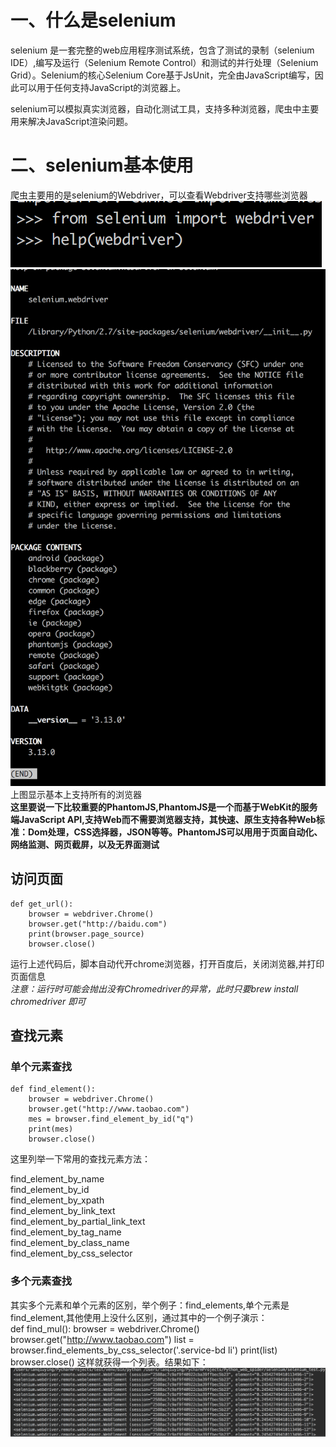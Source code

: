 # 一、什么是selenium
selenium 是一套完整的web应用程序测试系统，包含了测试的录制（selenium IDE）,编写及运行（Selenium Remote Control）和测试的并行处理（Selenium Grid）。Selenium的核心Selenium Core基于JsUnit，完全由JavaScript编写，因此可以用于任何支持JavaScript的浏览器上。

selenium可以模拟真实浏览器，自动化测试工具，支持多种浏览器，爬虫中主要用来解决JavaScript渲染问题。
# 二、selenium基本使用
爬虫主要用的是selenium的Webdriver，可以查看Webdriver支持哪些浏览器
![exsample icon](https://github.com/joyce0101/Python_web_spider/blob/master/pics/webdriver.png)
![exsample icon](https://github.com/joyce0101/Python_web_spider/blob/master/pics/webdriver_help.png)
上图显示基本上支持所有的浏览器   
**这里要说一下比较重要的PhantomJS,PhantomJS是一个而基于WebKit的服务端JavaScript API,支持Web而不需要浏览器支持，其快速、原生支持各种Web标准：Dom处理，CSS选择器，JSON等等。PhantomJS可以用用于页面自动化、网络监测、网页截屏，以及无界面测试**
## 访问页面

	def get_url():  
    	browser = webdriver.Chrome()  
    	browser.get("http://baidu.com")  
    	print(browser.page_source)  
    	browser.close()  

   
运行上述代码后，脚本自动代开chrome浏览器，打开百度后，关闭浏览器,并打印页面信息   
*注意：运行时可能会抛出没有Chromedriver的异常，此时只要brew install chromedriver 即可* 
## 查找元素
### 单个元素查找
	def find_element():
    	browser = webdriver.Chrome()
    	browser.get("http://www.taobao.com")
    	mes = browser.find_element_by_id("q")
    	print(mes)
    	browser.close()
这里列举一下常用的查找元素方法：   

find_element_by_name   
find_element_by_id   
find_element_by_xpath   
find_element_by_link_text   
find_element_by_partial_link_text   
find_element_by_tag_name   
find_element_by_class_name   
find_element_by_css_selector   
### 多个元素查找
其实多个元素和单个元素的区别，举个例子：find_elements,单个元素是find_element,其他使用上没什么区别，通过其中的一个例子演示：   
	def find_mul():
    	browser = webdriver.Chrome()
    	browser.get("http://www.taobao.com")
    	list = browser.find_elements_by_css_selector('.service-bd li')
    	print(list)
    	browser.close()
这样就获得一个列表。结果如下：  
![查找多个元素](https://github.com/joyce0101/Python_web_spider/blob/master/pics/find_mul.png)


